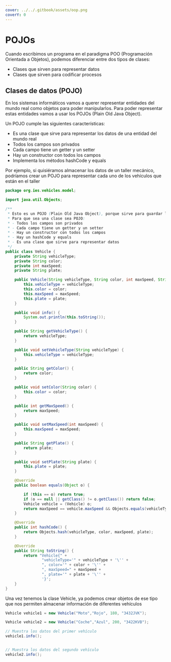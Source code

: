 ```yaml
---
cover: ../../.gitbook/assets/oop.png
coverY: 0
---
```


# POJOs

Cuando escribimos un programa en el paradigma POO (Programación Orientada a Objetos), podemos diferenciar entre dos tipos de clases:

* Clases que sirven para representar datos
* Clases que sirven para codificar procesos

## Clases de datos (POJO)

En los sistemas informáticos vamos a querer representar entidades del mundo real como objetos para poder manipularlos. Para poder representar estas entidades vamos a usar los POJOs (Plain Old Java Object).

Un POJO cumple las siguientes características:

* Es una clase que sirve para representar los datos de una entidad del mundo real
* Todos los campos son privados
* Cada campo tiene un getter y un setter
* Hay un constructor con todos los campos
* Implementa los métodos hashCode y equals

Por ejemplo, si quisiéramos almacenar los datos de un taller mecánico, podríamos crear un POJO para representar cada uno de los vehículos que están en el taller

```java
package org.ies.vehicles.model;

import java.util.Objects;

/**
 * Esto es un POJO (Plain Old Java Object), porque sirve para guardar los datos de un vehiculo.
 * Para que sea una clase sea POJO:
 * - Todos los campos son privados
 * - Cada campo tiene un getter y un setter
 * - Hay un constructor con todos los campos
 * - Hay un hashCode y equals
 * - Es una clase que sirve para representar datos
 */
public class Vehicle {
    private String vehicleType;
    private String color;
    private int maxSpeed;
    private String plate;

    public Vehicle(String vehicleType, String color, int maxSpeed, String plate) {
        this.vehicleType = vehicleType;
        this.color = color;
        this.maxSpeed = maxSpeed;
        this.plate = plate;
    }

    public void info() {
        System.out.println(this.toString());
    }

    public String getVehicleType() {
        return vehicleType;
    }

    public void setVehicleType(String vehicleType) {
        this.vehicleType = vehicleType;
    }

    public String getColor() {
        return color;
    }

    public void setColor(String color) {
        this.color = color;
    }

    public int getMaxSpeed() {
        return maxSpeed;
    }

    public void setMaxSpeed(int maxSpeed) {
        this.maxSpeed = maxSpeed;
    }

    public String getPlate() {
        return plate;
    }

    public void setPlate(String plate) {
        this.plate = plate;
    }

    @Override
    public boolean equals(Object o) {

        if (this == o) return true;
        if (o == null || getClass() != o.getClass()) return false;
        Vehicle vehicle = (Vehicle) o;
        return maxSpeed == vehicle.maxSpeed && Objects.equals(vehicleType, vehicle.vehicleType) && Objects.equals(color, vehicle.color) && Objects.equals(plate, vehicle.plate);
    }

    @Override
    public int hashCode() {
        return Objects.hash(vehicleType, color, maxSpeed, plate);
    }

    @Override
    public String toString() {
        return "Vehicle{" +
                "vehicleType='" + vehicleType + '\'' +
                ", color='" + color + '\'' +
                ", maxSpeed=" + maxSpeed +
                ", plate='" + plate + '\'' +
                '}';
    }
}

```

Una vez tenemos la clase Vehicle, ya podemos crear objetos de ese tipo que nos permiten almacenar información de diferentes vehículos

```java
Vehicle vehicle1 = new Vehicle("Moto","Rojo", 180, "3432JVK");

Vehicle vehicle2 = new Vehicle("Coche","Azul", 200, "3422KVB");

// Muestra los datos del primer vehículo
vehicle1.info();


// Muestra los datos del segundo vehículo
vehicle2.info();
```

